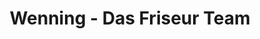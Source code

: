 ---
title: "Wenning - Das Friseur Team"
url: /grosshabersdorf/wenning-das-friseur-team/
shop: Friseur
---
